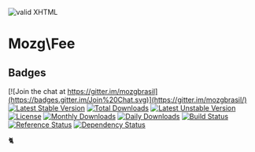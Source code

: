 [checkmark]: https://raw.githubusercontent.com/mozgbrasil/mozgbrasil.github.io/master/assets/images/logos/logo_32_32.png "MOZG"
![valid XHTML][checkmark]

[psr4]: http://www.php-fig.org/psr/psr-4/
[requerimentos]: http://mozgbrasil.github.io/requerimentos/
[getcomposer]: https://getcomposer.org/
[uninstall-mods]: https://getcomposer.org/doc/03-cli.md#remove
[artigo-composer]: http://mozg.com.br/ubuntu/composer
[ioncube-loader]: http://www.ioncube.com/loaders.php
[acordo]: http://mozg.com.br/acordo-licenca-usuario-final/

# Mozg\Fee


## Badges

[![Join the chat at https://gitter.im/mozgbrasil](https://badges.gitter.im/Join%20Chat.svg)](https://gitter.im/mozgbrasil/)
[![Latest Stable Version](https://poser.pugx.org/mozgbrasil/magento-fee-php_72/v/stable)](https://packagist.org/packages/mozgbrasil/magento-fee-php_72)
[![Total Downloads](https://poser.pugx.org/mozgbrasil/magento-fee-php_72/downloads)](https://packagist.org/packages/mozgbrasil/magento-fee-php_72)
[![Latest Unstable Version](https://poser.pugx.org/mozgbrasil/magento-fee-php_72/v/unstable)](https://packagist.org/packages/mozgbrasil/magento-fee-php_72)
[![License](https://poser.pugx.org/mozgbrasil/magento-fee-php_72/license)](https://packagist.org/packages/mozgbrasil/magento-fee-php_72)
[![Monthly Downloads](https://poser.pugx.org/mozgbrasil/magento-fee-php_72/d/monthly)](https://packagist.org/packages/mozgbrasil/magento-fee-php_72)
[![Daily Downloads](https://poser.pugx.org/mozgbrasil/magento-fee-php_72/d/daily)](https://packagist.org/packages/mozgbrasil/magento-fee-php_72)
[![Build Status](https://travis-ci.org/mozgbrasil/magento-fee-php_72.svg?branch=master)](https://travis-ci.org/mozgbrasil/magento-fee-php_72)
[![Reference Status](https://www.versioneye.com/php/mozgbrasil:magento-fee-php_72/reference_badge.svg?style=flat-square)](https://www.versioneye.com/php/mozgbrasil:magento-fee-php_72/references)
[![Dependency Status](https://www.versioneye.com/php/mozgbrasil:magento-fee-php_72/1.0.0/badge?style=flat-square)](https://www.versioneye.com/php/mozgbrasil:magento-fee-php_72/1.0.0)

:cat2: